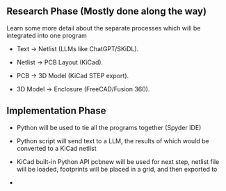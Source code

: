 ## Research Phase (Mostly done along the way)
Learn some more detail about the separate processes which will be integrated into one program

- Text → Netlist (LLMs like ChatGPT/SKiDL).

- Netlist → PCB Layout (KiCad).

- PCB → 3D Model (KiCad STEP export).

- 3D Model → Enclosure (FreeCAD/Fusion 360).

## Implementation Phase

- Python will be used to tie all the programs together (Spyder IDE)

- Python script will send text to a LLM, the results of which would be converted to a KiCad netlist

- KiCad built-in Python API pcbnew will be used for next step, netlist file will be loaded, footprints will be placed in a grid, and then exported to 
- 
